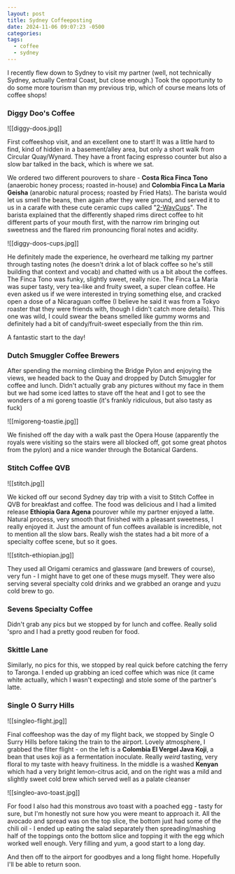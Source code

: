```yaml
---
layout: post
title: Sydney Coffeeposting
date: 2024-11-06 09:07:23 -0500
categories: 
tags:
  - coffee
  - sydney
---
```

I recently flew down to Sydney to visit my partner (well, not technically Sydney, actually Central Coast, but close enough.) Took the opportunity to do some more tourism than my previous trip, which of course means lots of coffee shops!

### Diggy Doo's Coffee

![[diggy-doos.jpg]]

First coffeeshop visit, and an excellent one to start! It was a little hard to find, kind of hidden in a basement/alley area, but only a short walk from Circular Quay/Wynard. They have a front facing espresso counter but also a slow bar talked in the back, which is where we sat.

We ordered two different pourovers to share - **Costa Rica Finca Tono** (anaerobic honey process; roasted in-house) and **Colombia Finca La Maria Geisha** (anarobic natural process; roasted by Fried Hats). The barista would let us smell the beans, then again after they were ground, and served it to us in a carafe with these cute ceramic cups called "[2-WayCups](https://www.2-waycup.com/)". The barista explained that the differently shaped rims direct coffee to hit different parts of your mouth first, with the narrow rim bringing out sweetness and the flared rim pronouncing floral notes and acidity. 

![[diggy-doos-cups.jpg]]

He definitely made the experience, he overheard me talking my partner through tasting notes (he doesn't drink a lot of black coffee so he's still building that context and vocab) and chatted with us a bit about the coffees. The Finca Tono was funky, slightly sweet, really nice. The Finca La Maria was super tasty, very tea-like and fruity sweet, a super clean coffee.  He even asked us if we were interested in trying something else, and cracked open a dose of a Nicaraguan coffee (I believe he said it was from a Tokyo roaster that they were friends with, though I didn't catch more details). This one was wild, I could swear the beans smelled like gummy worms and definitely had a bit of candy/fruit-sweet especially from the thin rim. 

A fantastic start to the day! 

### Dutch Smuggler Coffee Brewers

After spending the morning climbing the Bridge Pylon and enjoying the views, we headed back to the Quay and dropped by Dutch Smuggler for coffee and lunch. Didn't actually grab any pictures without my face in them but we had some iced lattes to stave off the heat and I got to see the wonders of a mi goreng toastie (it's frankly ridiculous, but also tasty as fuck)

![[migoreng-toastie.jpg]]

We finished off the day with a walk past the Opera House (apparently the royals were visiting so the stairs were all blocked off, got some great photos from the pylon) and a nice wander through the Botanical Gardens.
### Stitch Coffee QVB

![[stitch.jpg]]

We kicked off our second Sydney day trip with a visit to Stitch Coffee in QVB for breakfast and coffee. The food was delicious and I had a limited release **Ethiopia Gara Agena** pourover while my partner enjoyed a latte. Natural process, very smooth that finished with a pleasant sweetness, I really enjoyed it. Just the amount of fun coffees available is incredible, not to mention all the slow bars. Really wish the states had a bit more of a specialty coffee scene, but so it goes.

![[stitch-ethiopian.jpg]]

They used all Origami ceramics and glassware (and brewers of course), very fun - I might have to get one of these mugs myself. They were also serving several specialty cold drinks and we grabbed an orange and yuzu cold brew to go.

### Sevens Specialty Coffee

Didn't grab any pics but we stopped by for lunch and coffee. Really solid 'spro and I had a pretty good reuben for food.

### Skittle Lane

Similarly, no pics for this, we stopped by real quick before catching the ferry to Taronga. I ended up grabbing an iced coffee which was nice (it came white actually, which I wasn't expecting) and stole some of the partner's latte.

### Single O Surry Hills

![[singleo-flight.jpg]]

Final coffeeshop was the day of my flight back, we stopped by Single O Surry Hills before taking the train to the airport. Lovely atmosphere, I grabbed the filter flight - on the left is a **Colombia El Vergel Java Koji**, a bean that uses koji as a fermentation inoculate. Really *weird* tasting, very floral to my taste with heavy fruitiness. In the middle is a washed **Kenyan** which had a very bright lemon-citrus acid, and on the right was a mild and slightly sweet cold brew which served well as a palate cleanser

![[singleo-avo-toast.jpg]]

For food I also had this monstrous avo toast with a poached egg - tasty for sure, but I'm honestly not sure how you were meant to approach it. All the avocado and spread was on the top slice, the bottom just had some of the chili oil - I ended up eating the salad separately then spreading/mashing half of the toppings onto the bottom slice and topping it with the egg which worked well enough. Very filling and yum, a good start to a long day.

And then off to the airport for goodbyes and a long flight home. Hopefully I'll be able to return soon.
